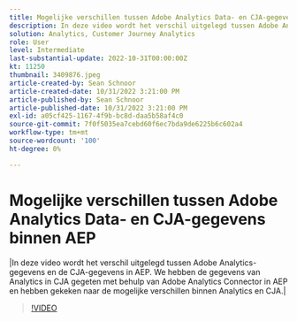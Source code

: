 ```yaml
---
title: Mogelijke verschillen tussen Adobe Analytics Data- en CJA-gegevens binnen AEP
description: In deze video wordt het verschil uitgelegd tussen Adobe Analytics-gegevens en de CJA-gegevens in AEP. We hebben de gegevens van Analytics in CJA gegeten met behulp van Adobe Analytics Connector in AEP en hebben gekeken naar de mogelijke verschillen binnen Analytics en CJA.
solution: Analytics, Customer Journey Analytics
role: User
level: Intermediate
last-substantial-update: 2022-10-31T00:00:00Z
kt: 11250
thumbnail: 3409876.jpeg
article-created-by: Sean Schnoor
article-created-date: 10/31/2022 3:21:00 PM
article-published-by: Sean Schnoor
article-published-date: 10/31/2022 3:21:00 PM
exl-id: a05cf425-1167-4f9b-bc8d-daa5b58af4c0
source-git-commit: 7f0f5035ea7cebd60f6ec7bda9de6225b6c602a4
workflow-type: tm+mt
source-wordcount: '100'
ht-degree: 0%

---
```


# Mogelijke verschillen tussen Adobe Analytics Data- en CJA-gegevens binnen AEP

|In deze video wordt het verschil uitgelegd tussen Adobe Analytics-gegevens en de CJA-gegevens in AEP. We hebben de gegevens van Analytics in CJA gegeten met behulp van Adobe Analytics Connector in AEP en hebben gekeken naar de mogelijke verschillen binnen Analytics en CJA.|

>[!VIDEO](https://video.tv.adobe.com/v/3409876/?quality=12&learn=on)
